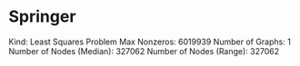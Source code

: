 # Springer

Kind: Least Squares Problem
Max Nonzeros: 6019939
Number of Graphs: 1
Number of Nodes (Median): 327062
Number of Nodes (Range): 327062